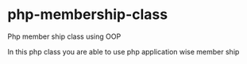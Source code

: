 php-membership-class
====================

Php member ship class using OOP


In this php class you are able to use php application wise member ship
